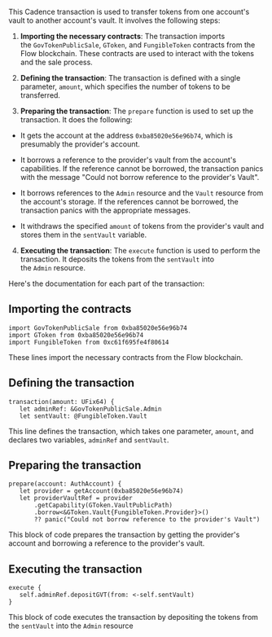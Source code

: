 
This Cadence transaction is used to transfer tokens from one account's vault to another account's vault. It involves the following steps:

1. **Importing the necessary contracts**: The transaction imports the `GovTokenPublicSale`, `GToken`, and `FungibleToken` contracts from the Flow blockchain. These contracts are used to interact with the tokens and the sale process.

2. **Defining the transaction**: The transaction is defined with a single parameter, `amount`, which specifies the number of tokens to be transferred.

3. **Preparing the transaction**: The `prepare` function is used to set up the transaction. It does the following:

- It gets the account at the address `0xba85020e56e96b74`, which is presumably the provider's account.
    
- It borrows a reference to the provider's vault from the account's capabilities. If the reference cannot be borrowed, the transaction panics with the message "Could not borrow reference to the provider's Vault".
    
- It borrows references to the `Admin` resource and the `Vault` resource from the account's storage. If the references cannot be borrowed, the transaction panics with the appropriate messages.
    
- It withdraws the specified `amount` of tokens from the provider's vault and stores them in the `sentVault` variable.
    

4. **Executing the transaction**: The `execute` function is used to perform the transaction. It deposits the tokens from the `sentVault` into the `Admin` resource.

Here's the documentation for each part of the transaction:

## Importing the contracts

```cadence
import GovTokenPublicSale from 0xba85020e56e96b74
import GToken from 0xba85020e56e96b74
import FungibleToken from 0xc61f695fe4f80614
```

These lines import the necessary contracts from the Flow blockchain.

## Defining the transaction

```cadence
transaction(amount: UFix64) {
   let adminRef: &GovTokenPublicSale.Admin
   let sentVault: @FungibleToken.Vault

```



This line defines the transaction, which takes one parameter, `amount`, and declares two variables, `adminRef` and `sentVault`.

## Preparing the transaction

```cadence
prepare(account: AuthAccount) {
   let provider = getAccount(0xba85020e56e96b74)
   let providerVaultRef = provider
       .getCapability(GToken.VaultPublicPath)
       .borrow<&GToken.Vault{FungibleToken.Provider}>()
       ?? panic("Could not borrow reference to the provider's Vault")

```

This block of code prepares the transaction by getting the provider's account and borrowing a reference to the provider's vault.

## Executing the transaction

```cadence
execute {
   self.adminRef.depositGVT(from: <-self.sentVault)
}
```

This block of code executes the transaction by depositing the tokens from the `sentVault` into the `Admin` resource